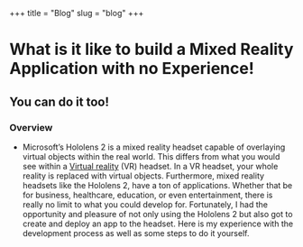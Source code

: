 +++
title = "Blog"
slug = "blog"
+++

# What is it like to build a Mixed Reality Application with no Experience!

## You can do it too!


### Overview
- Microsoft’s Hololens 2 is a mixed reality headset capable of overlaying virtual objects within the real world. This differs from what you would see within a [Virtual reality](https://en.wikipedia.org/wiki/Virtual_reality) (VR) headset. In a VR headset, your whole reality is replaced with virtual objects. Furthermore, mixed reality headsets like the Hololens 2, have a ton of applications. Whether that be for business, healthcare, education, or even entertainment, there is really no limit to what you could develop for. Fortunately, I had the opportunity and pleasure of not only using the Hololens 2 but also got to create and deploy an app to the headset. Here is my experience with the development process as well as some steps to do it yourself.
